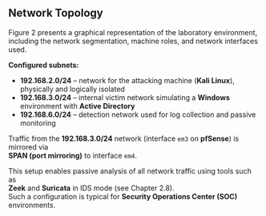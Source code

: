 ## Network Topology

Figure 2 presents a graphical representation of the laboratory environment, including the network segmentation, machine roles, and network interfaces used.

**Configured subnets:**
- **192.168.2.0/24** – network for the attacking machine (**Kali Linux**), physically and logically isolated
- **192.168.3.0/24** – internal victim network simulating a **Windows** environment with **Active Directory**
- **192.168.6.0/24** – detection network used for log collection and passive monitoring

Traffic from the **192.168.3.0/24** network (interface `em3` on **pfSense**) is mirrored via  
**SPAN (port mirroring)** to interface `em4`.

This setup enables passive analysis of all network traffic using tools such as  
**Zeek** and **Suricata** in IDS mode (see Chapter 2.8).  
Such a configuration is typical for **Security Operations Center (SOC)** environments.
